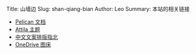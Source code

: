 Title: 山墙边
Slug: shan-qiang-bian
Author: Leo
Summary: 本站的相关链接

- [Pelican 文档](https://docs.getpelican.com/en/latest/index.html)
- [Attila 主题](https://github.com/arulrajnet/attila)
- [中文文案排版指北](https://www.w3cschool.cn/vgprrs/)
- [OneDrive 图床](https://harrisoff.github.io/onedrive-image-hosting)